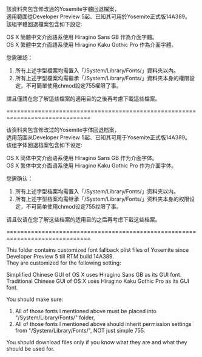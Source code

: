 該資料夾包含修改過的Yosemite字體回退檔案，<br>
適用範圍從Developer Preview 5起、已知其可用於Yosemite正式版14A389。<br>
該組字體回退檔案包含如下設定:<br>

OS X 簡體中文介面語系使用 Hiragino Sans GB 作為介面字體。<br>
OS X 繁體中文介面語系使用 Hiragino Kaku Gothic Pro 作為介面字體。<br>

您需確認：<br>
1. 所有上述字型檔案均需置入「/System/Library/Fonts/」資料夾以內。<br>
2. 所有上述字型檔案均需繼承「/System/Library/Fonts/」資料夾本身的權限設定，不可簡單使用chmod設定755權限了事。<br>

請且僅請在您了解這些檔案的適用目的之後再考慮下載這些檔案。<br>

==============================================================================<br>

该资料夹包含修改过的Yosemite字体回退档案，<br>
适用范围从Developer Preview 5起、已知其可用于Yosemite正式版14A389。<br>
该组字体回退档案包含如下设定:<br>

OS X 简体中文介面语系使用 Hiragino Sans GB 作为介面字体。<br>
OS X 繁体中文介面语系使用 Hiragino Kaku Gothic Pro 作为介面字体。<br>

您需确认：<br>
1. 所有上述字型档案均需置入「/System/Library/Fonts/」资料夹以内。<br>
2. 所有上述字型档案均需继承「/System/Library/Fonts/」资料夹本身的权限设定，不可简单使用chmod设定755权限了事。<br>

请且仅请在您了解这些档案的适用目的之后再考虑下载这些档案。<br>

==============================================================================<br>

This folder contains customized font fallback plist files of Yosemite since Developer Preview 5 till RTM build 14A389.<br>
They are customized for the following setting:<br>

Simplified Chinese GUI of OS X uses Hiragino Sans GB as its GUI font.<br>
Traditional Chinese GUI of OS X uses Hiragino Kaku Gothic Pro as its GUI font.<br>

You should make sure:<br>
1. All of those fonts I mentioned above must be placed into "/System/Library/Fonts/" folder,<br>
2. All of those fonts I mentioned above should inherit permission settings from "/System/Library/Fonts/", NOT just simple 755.<br>

You should download files only if you know what they are and what they should be used for.<br>
